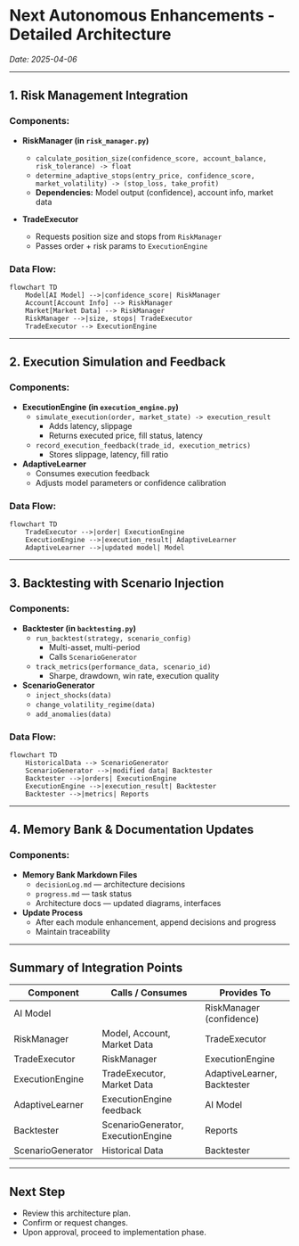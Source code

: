 # Next Autonomous Enhancements - Detailed Architecture  
*Date: 2025-04-06*

---

## 1. Risk Management Integration

### Components:
- **RiskManager (in `risk_manager.py`)**
  - `calculate_position_size(confidence_score, account_balance, risk_tolerance) -> float`
  - `determine_adaptive_stops(entry_price, confidence_score, market_volatility) -> (stop_loss, take_profit)`
  - **Dependencies:** Model output (confidence), account info, market data

- **TradeExecutor**
  - Requests position size and stops from `RiskManager`
  - Passes order + risk params to `ExecutionEngine`

### Data Flow:
```mermaid
flowchart TD
    Model[AI Model] -->|confidence_score| RiskManager
    Account[Account Info] --> RiskManager
    Market[Market Data] --> RiskManager
    RiskManager -->|size, stops| TradeExecutor
    TradeExecutor --> ExecutionEngine
```

---

## 2. Execution Simulation and Feedback

### Components:
- **ExecutionEngine (in `execution_engine.py`)**
  - `simulate_execution(order, market_state) -> execution_result`
    - Adds latency, slippage
    - Returns executed price, fill status, latency
  - `record_execution_feedback(trade_id, execution_metrics)`
    - Stores slippage, latency, fill ratio
- **AdaptiveLearner**
  - Consumes execution feedback
  - Adjusts model parameters or confidence calibration

### Data Flow:
```mermaid
flowchart TD
    TradeExecutor -->|order| ExecutionEngine
    ExecutionEngine -->|execution_result| AdaptiveLearner
    AdaptiveLearner -->|updated model| Model
```

---

## 3. Backtesting with Scenario Injection

### Components:
- **Backtester (in `backtesting.py`)**
  - `run_backtest(strategy, scenario_config)`
    - Multi-asset, multi-period
    - Calls `ScenarioGenerator`
  - `track_metrics(performance_data, scenario_id)`
    - Sharpe, drawdown, win rate, execution quality
- **ScenarioGenerator**
  - `inject_shocks(data)`
  - `change_volatility_regime(data)`
  - `add_anomalies(data)`

### Data Flow:
```mermaid
flowchart TD
    HistoricalData --> ScenarioGenerator
    ScenarioGenerator -->|modified data| Backtester
    Backtester -->|orders| ExecutionEngine
    ExecutionEngine -->|execution_result| Backtester
    Backtester -->|metrics| Reports
```

---

## 4. Memory Bank & Documentation Updates

### Components:
- **Memory Bank Markdown Files**
  - `decisionLog.md` — architecture decisions
  - `progress.md` — task status
  - Architecture docs — updated diagrams, interfaces
- **Update Process**
  - After each module enhancement, append decisions and progress
  - Maintain traceability

---

## Summary of Integration Points

| Component            | Calls / Consumes                     | Provides To                     |
|----------------------|-------------------------------------|--------------------------------|
| AI Model             |                                     | RiskManager (confidence)       |
| RiskManager          | Model, Account, Market Data         | TradeExecutor                  |
| TradeExecutor        | RiskManager                         | ExecutionEngine                |
| ExecutionEngine      | TradeExecutor, Market Data          | AdaptiveLearner, Backtester    |
| AdaptiveLearner      | ExecutionEngine feedback            | AI Model                       |
| Backtester           | ScenarioGenerator, ExecutionEngine  | Reports                        |
| ScenarioGenerator    | Historical Data                     | Backtester                     |

---

## Next Step
- Review this architecture plan.
- Confirm or request changes.
- Upon approval, proceed to implementation phase.